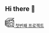 ## Hi there 👋

<a href="https://github.com/DE-yeon/DE-first">
  <img src="train.png" alt="Train" width="30"/> 첫번째 프로젝트
</a>
<!--
**DE-yeon/DE-yeon** is a ✨ _special_ ✨ repository because its `README.md` (this file) appears on your GitHub profile.

Here are some ideas to get you started:

- 🔭 I’m currently working on ...
- 🌱 I’m currently learning ...
- 👯 I’m looking to collaborate on ...
- 🤔 I’m looking for help with ...
- 💬 Ask me about ...
- 📫 How to reach me: ...
- 😄 Pronouns: ...
- ⚡ Fun fact: ...
-->
